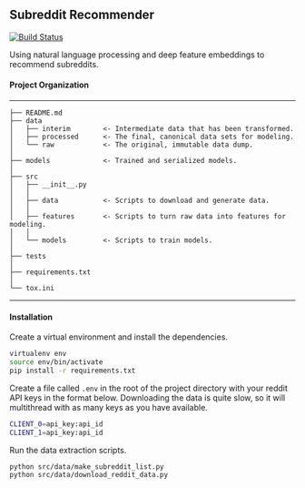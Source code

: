 ## Subreddit Recommender

[![Build Status](https://travis-ci.org/ericchang00/subreddit_recommender.svg?branch=master)](https://travis-ci.org/ericchang00/subreddit_recommender)

Using natural language processing and deep feature embeddings to recommend subreddits.

#### Project Organization
------------

    ├── README.md
    ├── data
    │   ├── interim        <- Intermediate data that has been transformed.
    │   ├── processed      <- The final, canonical data sets for modeling.
    │   └── raw            <- The original, immutable data dump.
    │
    ├── models             <- Trained and serialized models.
    │
    ├── src
    │   ├── __init__.py
    │   │
    │   ├── data           <- Scripts to download and generate data.
    │   │
    │   ├── features       <- Scripts to turn raw data into features for modeling.
    │   │
    │   └── models         <- Scripts to train models.
    │
    ├── tests
    │
    ├── requirements.txt
    │
    └── tox.ini            


--------

#### Installation

Create a virtual environment and install the dependencies.

```bash
virtualenv env
source env/bin/activate
pip install -r requirements.txt
```

Create a file called `.env` in the root of the project directory with your reddit API keys in the format below. Downloading the data is quite slow, so it will multithread with as many keys as you have available.

```bash
CLIENT_0=api_key:api_id
CLIENT_1=api_key:api_id
```

Run the data extraction scripts.

```bash
python src/data/make_subreddit_list.py
python src/data/download_reddit_data.py
```
